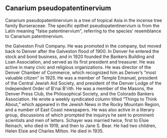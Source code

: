 ## Canarium pseudopatentinervium

Canarium pseudopatentinervium is a tree of tropical Asia in the incense tree family Burseraceae. The specific epithet pseudopatentinervium is from the Latin meaning "false patentinervium", referring to the species' resemblance to Canarium patentinervium.

the Galveston Fruit Company. He was promoted in the company, but moved back to Denver after the Galveston flood of 1900. In Denver he entered the stock and bond business, and in 1920 founded the Bankers Building and Loan Association, and served as its first president and treasurer. He was active in many civic and religious organizations. He was director of the Denver Chamber of Commerce, which recognized him as Denver’s “most valuable citizen” in 1925. He was a member of Temple Emanuel, president of the Central Jewish Aid Society, and president of the Denver Lodge of the Independent Order of B'nai B'rith. He was a member of the Masons, the Denver Press Club, the Philosophical Society, and the Colorado Bankers Association. He wrote a weekly syndicated column titled “Things to Think About,” which appeared in the Jewish News in the Rocky Mountain Region, and a number of East Coast newspapers. He was also active in a literary group, discussions of which prompted the inquirys he sent to prominent scientists and men of letters. Schayer was married twice, first to Elsie Reinach, who died in 1919, and then to Jane S. Bear. He had two children, Helen Elsie and Charles Milton. He died in 1935.